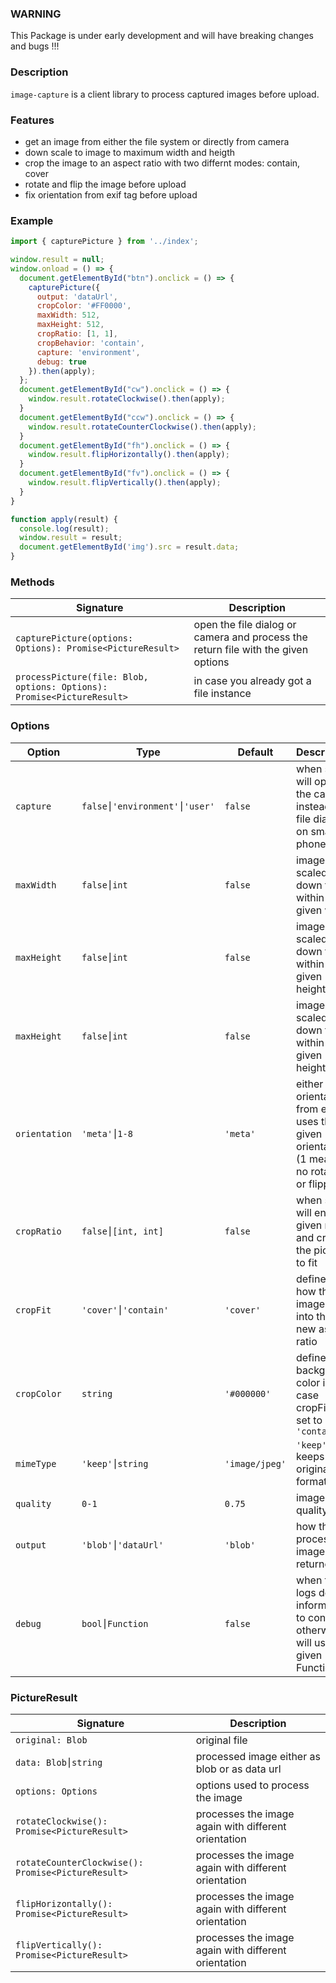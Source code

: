 ### WARNING
This Package is under early development and will have breaking changes and bugs !!!

### Description
`image-capture` is a client library to process captured images before upload.

### Features
 - get an image from either the file system or directly from camera
 - down scale to image to maximum width and heigth
 - crop the image to an aspect ratio with two differnt modes: contain, cover
 - rotate and flip the image before upload
 - fix orientation from exif tag before upload
 
### Example
```javascript
import { capturePicture } from '../index';

window.result = null;
window.onload = () => {
  document.getElementById("btn").onclick = () => {
    capturePicture({
      output: 'dataUrl',
      cropColor: '#FF0000',
      maxWidth: 512,
      maxHeight: 512,
      cropRatio: [1, 1],
      cropBehavior: 'contain',
      capture: 'environment',
      debug: true
    }).then(apply);
  };
  document.getElementById("cw").onclick = () => {
    window.result.rotateClockwise().then(apply);
  }
  document.getElementById("ccw").onclick = () => {
    window.result.rotateCounterClockwise().then(apply);
  }
  document.getElementById("fh").onclick = () => {
    window.result.flipHorizontally().then(apply);
  }
  document.getElementById("fv").onclick = () => {
    window.result.flipVertically().then(apply);
  }
}

function apply(result) {
  console.log(result);
  window.result = result;
  document.getElementById('img').src = result.data;
}
```
 
### Methods
|   Signature |  Description |
| ------------ | ------------ |
|  `capturePicture(options: Options): Promise<PictureResult>` |  open the file dialog or camera and process the return file with the given options |
| `processPicture(file: Blob, options: Options): Promise<PictureResult>` |  in case you already got a file instance |

### Options
|  Option | Type  | Default | Description |
| ------------ | ------------ | ------------ | ------------ |
|  `capture`  | `false⎮'environment'⎮'user'` | `false` | when set, it will open the camera instead of a file dialog on smart phones  |
|  `maxWidth` | `false⎮int`  | `false` | images is scaled down to fit within the given width |
|  `maxHeight` | `false⎮int`  | `false` | images is scaled down to fit within the given height |
|  `maxHeight` | `false⎮int`  | `false` | images is scaled down to fit within the given height |
| `orientation`  | `'meta'⎮1-8`  | `'meta'` | either get orientation from exif or uses the given orientation. (1 means no rotation or flipping) |
| `cropRatio`  | `false⎮[int, int]`  | `false` | when set, it will enforce given ratio and crop the picture to fit |
| `cropFit`  | `'cover'⎮'contain'`  | `'cover'` |  defines how the images is fit into the new aspect ratio |
| `cropColor`  | `string`  | `'#000000'` |  defines the background color in case cropFit is set to `'contain'` |
| `mimeType`  | `'keep'⎮string`  | `'image/jpeg'` |  `'keep'` keeps the original format   |
| `quality` | `0-1` | `0.75` | image quality |
| `output` | `'blob'⎮'dataUrl'` | `'blob'` | how the processed image is returned |
| `debug` | `bool⎮Function` | `false` | when true logs debug information to console otherwise it will use the given Function |

### PictureResult

|  Signature  | Description   |
| ------------ | ------------ |
|  `original: Blob` |  original file  |
|  `data: Blob⎮string` | processed image either as blob or as data url  |
|  `options: Options` |  options used to process the image |
| `rotateClockwise(): Promise<PictureResult>` | processes the image again with different orientation |
| `rotateCounterClockwise(): Promise<PictureResult>` | processes the image again with different orientation |
| `flipHorizontally(): Promise<PictureResult>` | processes the image again with different orientation |
| `flipVertically(): Promise<PictureResult>` | processes the image again with different orientation |
